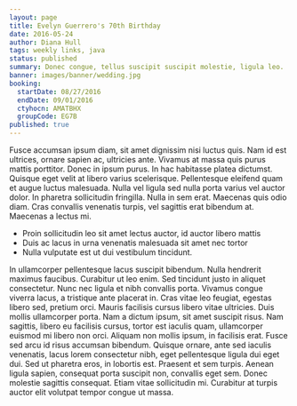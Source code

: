 ```yaml
---
layout: page
title: Evelyn Guerrero's 70th Birthday
date: 2016-05-24
author: Diana Hull
tags: weekly links, java
status: published
summary: Donec congue, tellus suscipit suscipit molestie, ligula leo.
banner: images/banner/wedding.jpg
booking:
  startDate: 08/27/2016
  endDate: 09/01/2016
  ctyhocn: AMATBHX
  groupCode: EG7B
published: true
---
```

Fusce accumsan ipsum diam, sit amet dignissim nisi luctus quis. Nam id est ultrices, ornare sapien ac, ultricies ante. Vivamus at massa quis purus mattis porttitor. Donec in ipsum purus. In hac habitasse platea dictumst. Quisque eget velit at libero varius scelerisque. Pellentesque eleifend quam et augue luctus malesuada. Nulla vel ligula sed nulla porta varius vel auctor dolor. In pharetra sollicitudin fringilla. Nulla in sem erat. Maecenas quis odio diam. Cras convallis venenatis turpis, vel sagittis erat bibendum at. Maecenas a lectus mi.

* Proin sollicitudin leo sit amet lectus auctor, id auctor libero mattis
* Duis ac lacus in urna venenatis malesuada sit amet nec tortor
* Nulla vulputate est ut dui vestibulum tincidunt.

In ullamcorper pellentesque lacus suscipit bibendum. Nulla hendrerit maximus faucibus. Curabitur ut leo enim. Sed tincidunt justo in aliquet consectetur. Nunc nec ligula et nibh convallis porta. Vivamus congue viverra lacus, a tristique ante placerat in. Cras vitae leo feugiat, egestas libero sed, pretium orci. Mauris facilisis cursus libero vitae ultricies. Duis mollis ullamcorper porta.
Nam a dictum ipsum, sit amet suscipit risus. Nam sagittis, libero eu facilisis cursus, tortor est iaculis quam, ullamcorper euismod mi libero non orci. Aliquam non mollis ipsum, in facilisis erat. Fusce sed arcu id risus accumsan bibendum. Quisque ornare, ante sed iaculis venenatis, lacus lorem consectetur nibh, eget pellentesque ligula dui eget dui. Sed ut pharetra eros, in lobortis est. Praesent et sem turpis. Aenean ligula sapien, consequat porta suscipit non, convallis eget sem. Donec molestie sagittis consequat. Etiam vitae sollicitudin mi. Curabitur at turpis auctor elit volutpat tempor congue ut massa.
